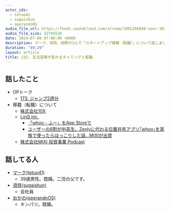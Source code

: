 ```yaml
---
actor_ids:
  - tetuo41
  - sugaishun
  - operandoOS
audio_file_url: https://feeds.soundcloud.com/stream/1865296848-user-302747142-yarukinai-233-2024-07-08.mp3
audio_file_size: 32745526
date: 2024-07-08 07:00:00 +0900
description: マーク、須貝、岡野の3人で「スタートアップ移籍（転職）」について話しました。
duration: "49:29"
layout: article
title: 233. 生活習慣が変わるタイミングと転職
---
```


## 話したこと
- OPトーク
  - [173. ジャンプ2週分](https://yarukinai.fm/episode/173)
- 移籍（転職）について
  - [株式会社10X](https://10x.co.jp/)
  - [LinQ inc.](https://www.linq.co.jp/)
    - [「whoo - ふー」をApp Storeで](https://apps.apple.com/jp/app/whoo-%E3%81%B5%E3%83%BC/id6444837964)
    - [ユーザーの8割が中高生。Zenlyに代わる位置共有アプリ｢whoo｣を家族で使ったらほっこりした話…MIXIが出資](https://www.businessinsider.jp/post-269370)
  - [株式会社MIXI 投資事業  Podcast](https://invest.mixi.co.jp/podcast/)

## 話してる人

- [マーク(tetuo41)](https://twitter.com/tetuo41)
  - 39歳男性。既婚。二児の父です。
- [須貝(sugaishun)](https://twitter.com/sugaishun)
  - 会社員
- [おかの(operandoOS)](https://twitter.com/operandoOS)
  - キンパツ。既婚。
